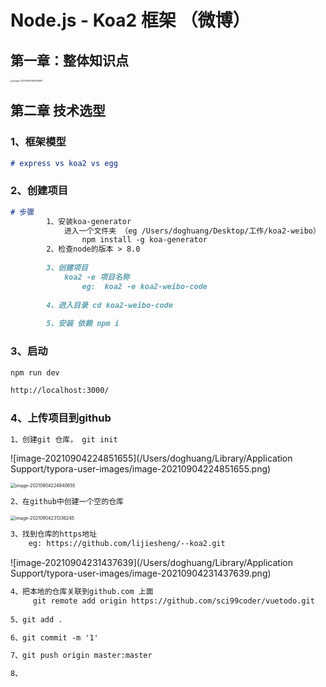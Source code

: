# Node.js - Koa2 框架 （微博）

## 第一章：整体知识点

<img src="/Users/doghuang/Library/Application Support/typora-user-images/image-20210904194638983.png" alt="image-20210904194638983" style="zoom: 25%;" />



## 第二章 技术选型

### 1、框架模型

```markdown
# express vs koa2 vs egg

```



### 2、创建项目

```markdown
# 步骤
		1、安装koa-generator
    		进入一个文件夹 （eg /Users/doghuang/Desktop/工作/koa2-weibo）
				npm install -g koa-generator
		2、检查node的版本 > 8.0
		
		3、创建项目
			koa2 -e 项目名称
				eg:  koa2 -e koa2-weibo-code
				
		4、进入目录 cd koa2-weibo-code 
		
		5、安装 依赖 npm i
```



### 3、启动

```markdown
npm run dev

http://localhost:3000/
```



### 4、上传项目到github

```markdown
1、创建git 仓库， git init
```

![image-20210904224851655](/Users/doghuang/Library/Application Support/typora-user-images/image-20210904224851655.png)

<img src="/Users/doghuang/Library/Application Support/typora-user-images/image-20210904224940655.png" alt="image-20210904224940655" style="zoom: 50%;" />

```markdown
2、在github中创建一个空的仓库
```

<img src="/Users/doghuang/Library/Application Support/typora-user-images/image-20210904231336245.png" alt="image-20210904231336245" style="zoom: 50%;" />

```markdown
3、找到仓库的https地址
	eg: https://github.com/lijiesheng/--koa2.git
```

![image-20210904231437639](/Users/doghuang/Library/Application Support/typora-user-images/image-20210904231437639.png)

```markdown
4、把本地的仓库关联到github.com 上面
	 git remote add origin https://github.com/sci99coder/vuetodo.git
	 
5、git add .

6、git commit -m '1'

7、git push origin master:master 

8、
```







